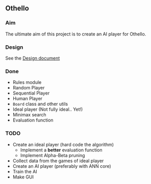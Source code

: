 ## Othello

### Aim
The ultimate aim of this project is to create an AI player for Othello.

### Design
See the [Design document](./design.md)

### Done
* Rules module
* Random Player
* Sequential Player
* Human Player
* `Board` class and other utils
* Ideal player (Not fully ideal.. Yet!)
* Minimax search
* Evaluation function 

### TODO
* Create an ideal player (hard code the algorithm)
	- Implement a **better** evaluation function 
	- Implement Alpha-Beta pruning
* Collect data from the games of ideal player
* Create an AI player (preferably with ANN core)
* Train the AI
* Make GUI
